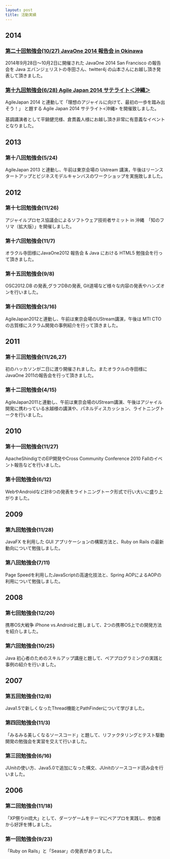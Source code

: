 ```yaml
---
layout: post
title: 活動実績
---
```



2014
--------------------------------------------------------------------------------

### [第二十回勉強会(10/27) JavaOne 2014 報告会 in Okinawa](http://java-kuche.org/posts/javaone2014-report/)

2014年9月28日〜10月2日に開催された JavaOne 2014 San Francisco の報告会を Java エバンジェリストの寺田さん、twitter4j の山本さんにお越し頂き発表して頂きました。

### [第十九回勉強会(6/28) Agile Japan 2014 サテライト＜沖縄＞](http://java-kuche.org/posts/agilejapan-2014-okinawa/)

AgileJapan 2014 と連動して「理想のアジャイルに向けて、最初の一歩を踏み出そう！」
と題する Agile Japan 2014 サテライト<沖縄> を開催致しました。

基調講演者として平鍋健児様、倉貫義人様にお越し頂き非常に有意義なイベントとなりました。


2013
--------------------------------------------------------------------------------

### 第十八回勉強会(5/24)

AgileJapan 2013 と連動し、午前は東京会場の Ustream 講演，午後はリーンスタートアップとビジネスモデルキャンバスのワークショップを実施致しました。


2012
--------------------------------------------------------------------------------

### 第十七回勉強会(11/26)

アジャイルプロセス協議会によるソフトウェア技術者サミット in 沖縄　「知のフリマ（拡大版）」を開催しました。

### 第十六回勉強会(11/7)

オラクル寺田様にJavaOne2012 報告会 & Java における HTML5 勉強会を行って頂きました。

### 第十五回勉強会(9/8)

OSC2012.DB の発表,グラフDBの発表, Git道場など様々な内容の発表やハンズオンを行いました。

### 第十四回勉強会(3/16)

AgileJapan2012と連動し、午前は東京会場のUStream講演，午後は MTI CTO の古賀様にスクラム開発の事例紹介を行って頂きました。


2011
--------------------------------------------------------------------------------

### 第十三回勉強会(11/26,27)

初のハッカソンが二日に渡り開催されました。またオラクルの寺田様にJavaOne 2011の報告会を行って頂きました。

### 第十二回勉強会(4/15)

AgileJapan2011と連動し、午前は東京会場のUStream講演、午後はアジャイル開発に携わっている水越様の講演や、パネルディスカッション、ライトニングトークを行いました。


2010
--------------------------------------------------------------------------------

### 第十一回勉強会(11/27)

ApacheShindigでのEIP開発やCross Community Conference 2010 Fallのイベント報告などを行いました。

### 第十回勉強会(6/12)

WebやAndroidなど計8つの発表をライトニングトーク形式で行い大いに盛り上がりました。


2009
--------------------------------------------------------------------------------

### 第九回勉強会(11/28)

JavaFX を利用した GUI アプリケーションの構築方法と、Ruby on Rails の最新動向について勉強しました。

### 第八回勉強会(7/11)

Page Speedを利用したJavaScriptの高速化技法と、Spring AOPによるAOPの利用について勉強しました。


2008
--------------------------------------------------------------------------------

### 第七回勉強会(12/20)

携帯OS大戦争 iPhone vs.Androidと題しまして、2つの携帯OS上での開発方法を紹介しました。

### 第六回勉強会(10/25)

Java 初心者のためのスキルアップ講座と題して、ペアプログラミングの実践と事例の紹介を行いました。


2007
--------------------------------------------------------------------------------

### 第五回勉強会(12/8)

Java1.5で新しくなったThread機能とPathFinderについて学びました。

### 第四回勉強会(11/3)

「みるみる美しくなるソースコード」と題して、リファクタリングとテスト駆動開発の勉強会を実習を交えて行いました。

### 第三回勉強会(6/16)

JUnitの使い方、Java5.0で追加になった構文、JUnitのソースコード読み会を行いました。


2006
--------------------------------------------------------------------------------

### 第二回勉強会(11/18)

「XP祭りin琉大」として、ダーツゲームをテーマにペアプロを実践し、参加者から好評を博しました。

### 第一回勉強会(9/23)

「Ruby on Rails」と「Seasar」の発表がありました。
